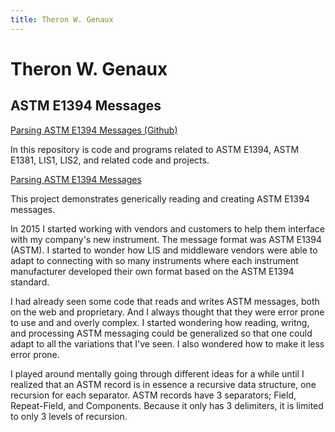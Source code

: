 ```yaml
---
title: Theron W. Genaux
---
```


# Theron W. Genaux

## ASTM E1394 Messages

[Parsing ASTM E1394 Messages (Github)](https://github.com/twgenaux/tgenaux-ASTM-LIS) 

In this repository is code and programs related to ASTM E1394, ASTM E1381, LIS1, LIS2, and related code and projects.

[Parsing ASTM E1394 Messages](https:https://twgenaux.github.io/ASTME1394MessagParsing) 

This project demonstrates generically reading and creating ASTM  E1394 messages. 

In 2015 I started working with vendors and customers to help them interface with my company's new instrument. The message format was ASTM E1394 (ASTM). I started to wonder how LIS and middleware vendors were able to adapt to connecting with so many instruments where each instrument manufacturer developed their own format based on the ASTM E1394 standard.

I had already seen some code that reads and writes ASTM messages, both on the web and proprietary. And I always thought that they were error prone to use and and overly complex. I started  wondering how reading, writng, and processing ASTM messaging could be generalized so that one could adapt to all the variations that I've seen. I also wondered how to make it less error prone.

I played around mentally going through different ideas for a while until I realized that an ASTM record is in essence a recursive data structure, one recursion for each separator. ASTM records have 3 separators; Field, Repeat-Field, and Components. Because it only has 3 delimiters, it is limited to only 3 levels of recursion.

